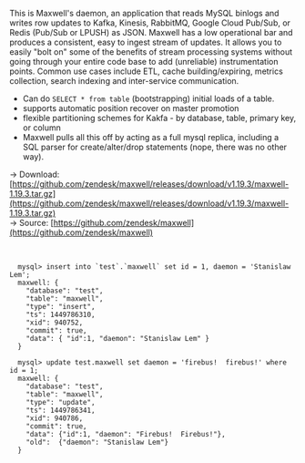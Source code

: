 <div id="maxwell-header">
</div>

This is Maxwell's daemon, an application that reads MySQL binlogs and writes
row updates to Kafka, Kinesis, RabbitMQ, Google Cloud Pub/Sub, or Redis (Pub/Sub or LPUSH) as JSON.  Maxwell has a
low operational bar and produces a consistent, easy to ingest stream of updates.
It allows you to easily "bolt on" some of the benefits of stream processing
systems without going through your entire code base to add (unreliable)
instrumentation points.  Common use cases include ETL, cache building/expiring,
metrics collection, search indexing and inter-service communication.

- Can do `SELECT * from table` (bootstrapping) initial loads of a table.
- supports automatic position recover on master promotion
- flexible partitioning schemes for Kakfa - by database, table, primary key, or column
- Maxwell pulls all this off by acting as a full mysql replica, including a SQL
  parser for create/alter/drop statements (nope, there was no other way).

&rarr; Download:
[https://github.com/zendesk/maxwell/releases/download/v1.19.3/maxwell-1.19.3.tar.gz](https://github.com/zendesk/maxwell/releases/download/v1.19.3/maxwell-1.19.3.tar.gz)
<br/>
&rarr; Source:
[https://github.com/zendesk/maxwell](https://github.com/zendesk/maxwell)

<br style="clear:both"/>


```
  mysql> insert into `test`.`maxwell` set id = 1, daemon = 'Stanislaw Lem';
  maxwell: {
    "database": "test",
    "table": "maxwell",
    "type": "insert",
    "ts": 1449786310,
    "xid": 940752,
    "commit": true,
    "data": { "id":1, "daemon": "Stanislaw Lem" }
  }
```

```
  mysql> update test.maxwell set daemon = 'firebus!  firebus!' where id = 1;
  maxwell: {
    "database": "test",
    "table": "maxwell",
    "type": "update",
    "ts": 1449786341,
    "xid": 940786,
    "commit": true,
    "data": {"id":1, "daemon": "Firebus!  Firebus!"},
    "old":  {"daemon": "Stanislaw Lem"}
  }
```
